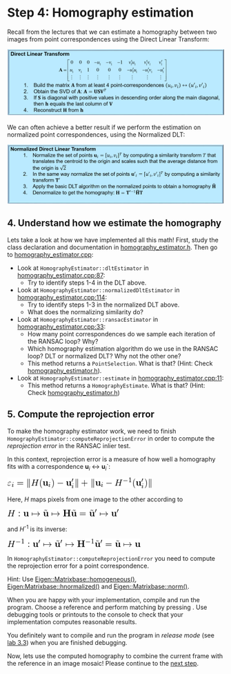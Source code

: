 # Step 4: Homography estimation
Recall from the lectures that we can estimate a homography between two images from point correspondences using the Direct Linear Transform:

![Homography estimation with DLT](img/dlt-overview.png)

We can often achieve a better result if we perform the estimation on normalized point correspondences, using the Normalized DLT:

![Homography estimation with Normalized DLT](img/norm-dlt-overview.png)

## 4. Understand how we estimate the homography
Lets take a look at how we have implemented all this math! 
First, study the class declaration and documentation in [homography_estimator.h](https://github.com/tek5030/lab_04/blob/master/homography_estimator.h). 
Then go to [homography_estimator.cpp](https://github.com/tek5030/lab_04/blob/master/homography_estimator.cpp):

- Look at `HomographyEstimator::dltEstimator` in [homography_estimator.cpp:87](https://github.com/tek5030/lab_04/blob/master/homography_estimator.cpp#L87):
  - Try to identify steps 1-4 in the DLT above.
- Look at `HomographyEstimator::normalizedDltEstimator` in [homography_estimator.cpp:114](https://github.com/tek5030/lab_04/blob/master/homography_estimator.cpp#L114):
  - Try to identify steps 1-3 in the normalized DLT above.
  - What does the normalizing similarity do?
- Look at `HomographyEstimator::ransacEstimator` in [homography_estimator.cpp:33](https://github.com/tek5030/lab_04/blob/master/homography_estimator.cpp#L33):
  - How many point correspondences do we sample each iteration of the RANSAC loop? Why?
  - Which homography estimation algorithm do we use in the RANSAC loop? DLT or normalized DLT? Why not the other one?
  - This method returns a `PointSelection`. What is that? (Hint: Check [homography_estimator.h](https://github.com/tek5030/lab_04/blob/master/homography_estimator.h)).
- Look at `HomographyEstimator::estimate` in [homography_estimator.cpp:11](https://github.com/tek5030/lab_04/blob/master/homography_estimator.cpp#L11):
  - This method returns a `HomographyEstimate`. What is that? (Hint: Check [homography_estimator.h](https://github.com/tek5030/lab_04/blob/master/homography_estimator.h))


## 5. Compute the reprojection error
To make the homography estimator work, we need to finish `HomographyEstimator::computeReprojectionError` in order to compute the *reprojection error* in the RANSAC inlier test.

In this context, reprojection error is a measure of how well a homography fits with a correspondence **u**<sub>*i*</sub> &leftrightarrow; **u**<sub>*i*</sub>`:

![\varepsilon_i = \lVert H(\mathbf{u}_i)-\mathbf{u}_i' \rVert  + \lVert \mathbf{u}_i - H^{-1}(\mathbf{u}'_i) \rVert](img/math_reprojection.png)

Here, *H* maps pixels from one image to the other according to

![H:\mathbf{u} \mapsto \tilde{\mathbf{u}} \mapsto \mathbf{H}\tilde{\mathbf{u}} = \tilde{\mathbf{u}}' \mapsto  \mathbf{u}'](img/math_mapping.png)

and *H*<sup>-1</sup> is its inverse:

![H^{-1}:\mathbf{u}' \mapsto \tilde{\mathbf{u}}' \mapsto \mathbf{H}^{-1}\tilde{\mathbf{u}}' = \tilde{\mathbf{u}} \mapsto  \mathbf{u}](img/math_inverse_mapping.png)

In `HomographyEstimator::computeReprojectionError` you need to compute the reprojection error for a point correspondence. 

Hint: Use [Eigen::Matrixbase::homogeneous()](https://eigen.tuxfamily.org/dox/group__Geometry__Module.html#gaf3229c2d3669e983075ab91f7f480cb1), 
[Eigen:Matrixbase::hnormalized()](https://eigen.tuxfamily.org/dox/group__Geometry__Module.html#gadc0e3dd3510cb5a6e70aca9aab1cbf19) 
and [Eigen::Matrixbase::norm()](https://eigen.tuxfamily.org/dox/classEigen_1_1MatrixBase.html#a196c4ec3c8ffdf5bda45d0f617154975).

When you are happy with your implementation, compile and run the program. 
Choose a reference and perform matching by pressing *<space>*. 
Use debugging tools or printouts to the console to check that your implementation computes reasonable results.

You definitely want to compile and run the program in *release mode* (see [lab 3.3](https://github.com/tek5030/lab_03/blob/master/lab-guide/3-detect-circles-from-corners-with-ransac.md)) when you are finished debugging.

Now, lets use the computed homography to combine the current frame with the reference in an image mosaic!
Please continue to the [next step](5-creating-an-image-mosaic.md).
